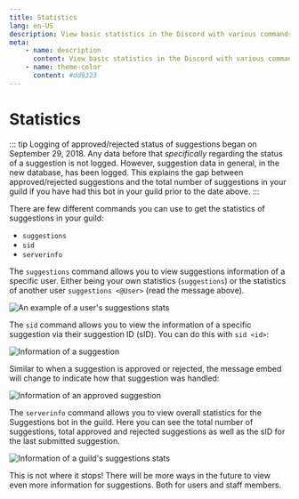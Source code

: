 ```yaml
---
title: Statistics
lang: en-US
description: View basic statistics in the Discord with various commands.
meta:
    - name: description
      content: View basic statistics in the Discord with various commands.
    - name: theme-color
      content: #dd9323
---
```


# Statistics

::: tip
Logging of approved/rejected status of suggestions began on September 29, 2018. Any data before that *specifically* regarding the status of a suggestion is not logged. However, suggestion data in general, in the new database, has been logged. This explains the gap between approved/rejected suggestions and the total number of suggestions in your guild if you have had this bot in your guild prior to the date above.
:::

There are few different commands you can use to get the statistics of suggestions in your guild:

* `suggestions`
* `sid`
* `serverinfo`

The `suggestions` command allows you to view suggestions information of a specific user. Either being your own statistics (`suggestions`) or the statistics of another user `suggestions <@User>` \(read the message above\).

![An example of a user's suggestions stats](/images/1YVBswv.png)

The `sid` command allows you to view the information of a specific suggestion via their suggestion ID \(sID\). You can do this with `sid <id>`:

![Information of a suggestion](/images/84bhSNA.png)

Similar to when a suggestion is approved or rejected, the message embed will change to indicate how that suggestion was handled:

![Information of an approved suggestion](/images/76oWduL.png)

The `serverinfo` command allows you to view overall statistics for the Suggestions bot in the guild. Here you can see the total number of suggestions, total approved and rejected suggestions as well as the sID for the last submitted suggestion.

![Information of a guild's suggestions stats](/images/R8MoBdt.png)

This is not where it stops! There will be more ways in the future to view even more information for suggestions. Both for users and staff members.